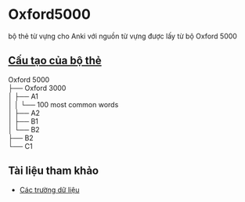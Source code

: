 # Oxford5000

bộ thẻ từ vựng cho Anki với nguồn từ vựng được lấy từ bộ Oxford 5000  

## [Cấu tạo của bộ thẻ](doc/anki_deck.md)

Oxford 5000  
├── Oxford 3000  
│   ├── A1  
│   │   └── 100 most common words  
│   ├── A2  
│   ├── B1  
│   └── B2  
├── B2  
└── C1  

## Tài liệu tham khảo
- [Các trường dữ liệu](doc/fields.md)